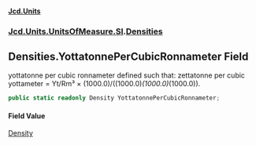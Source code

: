 #### [Jcd.Units](index.md 'index')
### [Jcd.Units.UnitsOfMeasure.SI](Jcd.Units.UnitsOfMeasure.SI.md 'Jcd.Units.UnitsOfMeasure.SI').[Densities](Densities.md 'Jcd.Units.UnitsOfMeasure.SI.Densities')

## Densities.YottatonnePerCubicRonnameter Field

yottatonne per cubic ronnameter defined such that: zettatonne per cubic yottameter = Yt/Rm³ ×
(1000.0)/((1000.0)*(1000.0)*(1000.0)).

```csharp
public static readonly Density YottatonnePerCubicRonnameter;
```

#### Field Value
[Density](Density.md 'Jcd.Units.UnitTypes.Density')